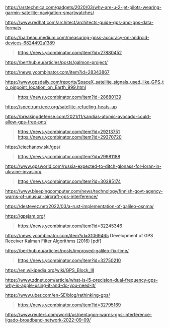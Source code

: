 https://arstechnica.com/gadgets/2020/03/why-are-u-2-jet-pilots-wearing-garmin-satellite-navigation-smartwatches/

https://www.redhat.com/architect/architects-guide-gps-and-gps-data-formats

https://barbeau.medium.com/measuring-gnss-accuracy-on-android-devices-6824492a1389
> https://news.ycombinator.com/item?id=27880452

https://berthub.eu/articles/posts/galmon-project/

https://news.ycombinator.com/item?id=28343867

https://www.gpsdaily.com/reports/SpaceX_satellite_signals_used_like_GPS_to_pinpoint_location_on_Earth_999.html
> https://news.ycombinator.com/item?id=28680139

https://spectrum.ieee.org/satellite-refueling-heats-up

https://breakingdefense.com/2021/11/sandias-atomic-avocado-could-allow-gps-free-pnt/
> https://news.ycombinator.com/item?id=29213751
> https://news.ycombinator.com/item?id=29370720

https://ciechanow.ski/gps/
> https://news.ycombinator.com/item?id=29981188

https://www.gpsworld.com/russia-expected-to-ditch-glonass-for-loran-in-ukraine-invasion/
> https://news.ycombinator.com/item?id=30385174

https://www.bleepingcomputer.com/news/technology/finnish-govt-agency-warns-of-unusual-aircraft-gps-interference/

https://destevez.net/2022/03/a-rust-implementation-of-galileo-osnma/

https://gpsjam.org/
> https://news.ycombinator.com/item?id=32245346

https://news.ycombinator.com/item?id=31069465 Development of GPS Receiver Kalman Filter Algorithms (2016) [pdf]

https://berthub.eu/articles/posts/improved-galileo-fix-time/
> https://news.ycombinator.com/item?id=32750210

https://en.wikipedia.org/wiki/GPS_Block_III

https://www.zdnet.com/article/what-is-l5-precision-dual-frequency-gps-why-is-apple-using-it-and-do-you-need-it/

https://www.uber.com/en-SE/blog/rethinking-gps/
> https://news.ycombinator.com/item?id=32795169

https://www.reuters.com/world/us/pentagon-warns-gps-interference-ligado-broadband-network-2022-09-09/